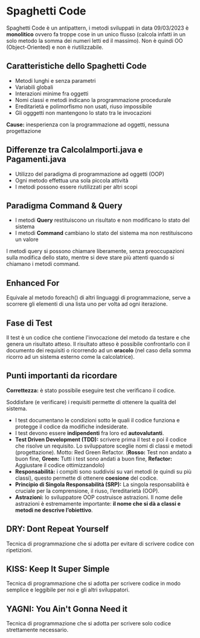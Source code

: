 # Spaghetti Code

Spaghetti Code è un antipattern, i metodi sviluppati in data 09/03/2023 è **monolitico** ovvero fa troppe cose in un unico flusso (calcola infatti in un solo metodo la somma dei numeri letti ed il massimo).
Non è quindi OO (Object-Oriented) e non è riutilizzabile.

## Caratteristiche dello Spaghetti Code

* Metodi lunghi e senza parametri
* Variabili globali
* Interazioni minime fra oggetti
* Nomi classi e metodi indicano la programmazione procedurale
* Ereditarietà e polimorfismo non usati, riuso impossibile
* Gli ogggetti non mantengono lo stato tra le invocazioni

**Cause:** inesperienza con la programmazione ad oggetti, nessuna progettazione

## Differenze tra CalcolaImporti.java e Pagamenti.java

* Utilizzo del paradigma di programmazione ad oggetti (OOP)
* Ogni metodo effettua una sola piccola attività
* I metodi possono essere riutilizzati per altri scopi

## Paradigma Command & Query

* I metodi **Query** restituiscono un risultato e non modificano lo stato del sistema
* I metodi **Command** cambiano lo stato del sistema ma non restituiscono un valore

I metodi query si possono chiamare liberamente, senza preoccupazioni sulla modifica dello stato, mentre si deve stare più attenti quando si chiamano i metodi command.

## Enhanced For
Equivale al metodo foreach() di altri linguaggi di programmazione, serve a scorrere gli elementi di una lista uno per volta ad ogni iterazione.

## Fase di Test
Il test è un codice che contiene l'invocazione del metodo da testare e che genera un risultato atteso.
Il risultato atteso è possibile confrontarlo con il documento dei requisiti o ricorrendo ad un **oracolo** (nel caso della somma ricorro ad un sistema esterno come la calcolatrice).


## Punti importanti da ricordare

**Correttezza:** è stato possibile eseguire test che verificano il codice.

Soddisfare (e verificare) i requisiti permette di ottenere la qualità del
sistema.

* I test documentano le condizioni sotto le quali il codice funziona e
protegge il codice da modifiche indesiderate.
* I test devono essere
**indipendenti** fra loro ed **autovalutanti**.
* **Test Driven Development (TDD):** scrivere prima il test e poi il codice che
risolve un requisito. Lo sviluppatore sceglie nomi di classi e metodi (progettazione). 
Motto: Red Green Refactor. (**Rosso:** Test non andato a buon fine, **Green:** Tutti i test sono andati a buon fine, **Refactor:** Aggiustare il codice ottimizzandolo)
* **Responsabilità:** i compiti sono suddivisi su vari metodi (e quindi su più
classi), questo permette di ottenere **coesione** del codice.
* **Principio di Singola Responsabilità (SRP):** La singola responsabilità è cruciale
per la comprensione, il riuso, l’ereditarietà (OOP).
* **Astrazioni:** lo sviluppatore OOP costruisce astrazioni. Il nome delle
astrazioni è estremamente importante: **il nome che si dà a classi e metodi ne descrive l’obiettivo**.

## DRY: Dont Repeat Yourself
Tecnica di programmazione che si adotta per evitare di scrivere codice con ripetizioni.

## KISS: Keep It Super Simple
Tecnica di programmazione che si adotta per scrivere codice in modo semplice e leggibile per noi e gli altri sviluppatori.

## YAGNI: You Ain't Gonna Need it
Tecnica di programmazione che si adotta per scrivere solo codice strettamente necessario.